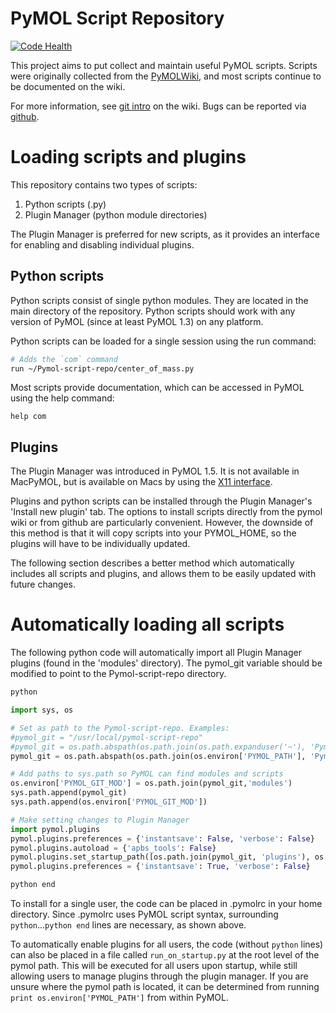PyMOL Script Repository
=======================
[![Code Health](https://landscape.io/github/Pymol-Scripts/Pymol-script-repo/master/landscape.svg?style=flat)](https://landscape.io/github/Pymol-Scripts/Pymol-script-repo/master)

This project aims to put collect and maintain useful PyMOL scripts. Scripts were
originally collected from the [PyMOLWiki](http://www.pymolwiki.org), and most
scripts continue to be documented on the wiki. 

For more information, see [git intro](http://www.pymolwiki.org/index.php/Git_intro)
on the wiki. Bugs can be reported via [github](https://github.com/Pymol-Scripts/Pymol-script-repo).


Loading scripts and plugins
============================

This repository contains two types of scripts:

1. Python scripts (.py)
2. Plugin Manager (python module directories)

The Plugin Manager is preferred for new scripts, as it provides an interface for enabling
and disabling individual plugins.


Python scripts
--------------

Python scripts consist of single python modules. They are located in the main
directory of the repository. Python scripts should work with any version of
PyMOL (since at least PyMOL 1.3) on any platform.

Python scripts can be loaded for a single session using the run command:

```bash
# Adds the `com` command
run ~/Pymol-script-repo/center_of_mass.py
```

Most scripts provide documentation, which can be accessed in PyMOL using the help command:

```
help com
```


Plugins
-------

The Plugin Manager was introduced in PyMOL 1.5. It is not available in MacPyMOL,
but is available on Macs by using the 
[X11 interface](http://www.pymolwiki.org/index.php/MAC_Install#X11_Hybrid).

Plugins and python scripts can be installed through the Plugin Manager's 'Install new plugin' tab. The options to install scripts directly from the pymol wiki or from github are particularly convenient. However, the downside of this method is that it will copy scripts into your PYMOL_HOME, so the plugins will have to be individually updated.

The following section describes a better method which automatically includes all scripts and plugins, and allows them to be easily updated with future changes.


Automatically loading all scripts
=================================

The following python code will automatically import all Plugin Manager plugins
(found in the 'modules' directory). The pymol_git variable should be modified
to point to the Pymol-script-repo directory.

```python
python

import sys, os

# Set as path to the Pymol-script-repo. Examples:
#pymol_git = "/usr/local/pymol-script-repo"
#pymol_git = os.path.abspath(os.path.join(os.path.expanduser('~'), 'Pymol-script-repo'))
pymol_git = os.path.abspath(os.path.join(os.environ['PYMOL_PATH'], 'Pymol-script-repo'))

# Add paths to sys.path so PyMOL can find modules and scripts
os.environ['PYMOL_GIT_MOD'] = os.path.join(pymol_git,'modules')
sys.path.append(pymol_git)
sys.path.append(os.environ['PYMOL_GIT_MOD'])

# Make setting changes to Plugin Manager
import pymol.plugins
pymol.plugins.preferences = {'instantsave': False, 'verbose': False}
pymol.plugins.autoload = {'apbs_tools': False}
pymol.plugins.set_startup_path([os.path.join(pymol_git, 'plugins'), os.path.join(sys.prefix, 'Lib', 'site-packages', 'pmg_tk', 'startup')])
pymol.plugins.preferences = {'instantsave': True, 'verbose': False}

python end
```

To install for a single user, the code can be placed in .pymolrc in your home
directory. Since .pymolrc uses PyMOL script syntax, surrounding
`python`...`python end` lines are necessary, as shown above.

To automatically enable plugins for all users, the code (without `python`
lines) can also be placed in a file called `run_on_startup.py` at the root
level of the pymol path. This will be executed for all users upon startup,
while still allowing users to manage plugins through the plugin manager.
If you are unsure where the pymol path is located, it can be determined from
running `print os.environ['PYMOL_PATH']` from within PyMOL.



